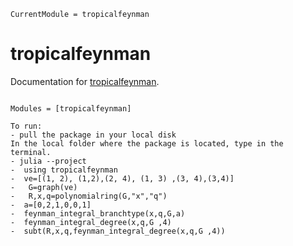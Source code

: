 ```@meta
CurrentModule = tropicalfeynman
```

# tropicalfeynman

Documentation for [tropicalfeynman](https://github.com/singular-gpispace/tropicalfeynman).

```@index

```

```@autodocs
Modules = [tropicalfeynman]
```

```
To run:
- pull the package in your local disk
In the local folder where the package is located, type in the terminal.
- julia --project
-  using tropicalfeynman
-  ve=[(1, 2), (1,2),(2, 4), (1, 3) ,(3, 4),(3,4)]
-   G=graph(ve)
-   R,x,q=polynomialring(G,"x","q")
-  a=[0,2,1,0,0,1]
-  feynman_integral_branchtype(x,q,G,a)
-  feynman_integral_degree(x,q,G ,4)
-  subt(R,x,q,feynman_integral_degree(x,q,G ,4))

```
